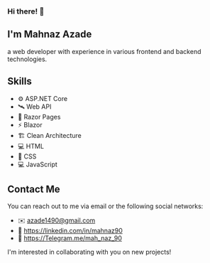 ### Hi there! 👋
##
## I'm **Mahnaz Azade**
a web developer with experience in various frontend and backend technologies.

## Skills

- ⚙️ ASP.NET Core
- 🛰️ Web API
- 📄 Razor Pages
- ⚡ Blazor
- 🏗️ Clean Architecture
- 💻 HTML
- 🎨 CSS
- 💻 JavaScript

## Contact Me
You can reach out to me via email or the following social networks:

- ✉️ azade1490@gmail.com
- 🔗 https://linkedin.com/in/mahnaz90
- 💬 https://Telegram.me/mah_naz_90

I'm interested in collaborating with you on new projects!
